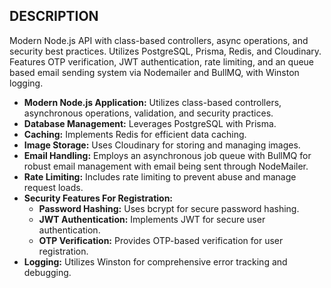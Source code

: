 ## DESCRIPTION
Modern Node.js API with class-based controllers, async operations, and security best practices. Utilizes PostgreSQL, Prisma, Redis, and Cloudinary. Features OTP verification, JWT authentication, rate limiting, and an queue based email sending system via Nodemailer and BullMQ, with Winston logging.

- **Modern Node.js Application:** Utilizes class-based controllers, asynchronous operations, validation, and security practices.
- **Database Management:** Leverages PostgreSQL with Prisma.
- **Caching:** Implements Redis for efficient data caching.
- **Image Storage:** Uses Cloudinary for storing and managing images.
- **Email Handling:** Employs an asynchronous job queue with BullMQ for robust email management with email being sent through NodeMailer.
- **Rate Limiting:** Includes rate limiting to prevent abuse and manage request loads.
- **Security Features For Registration:**
  - **Password Hashing:** Uses bcrypt for secure password hashing.
  - **JWT Authentication:** Implements JWT for secure user authentication.
  - **OTP Verification:** Provides OTP-based verification for user registration.
- **Logging:** Utilizes Winston for comprehensive error tracking and debugging.
